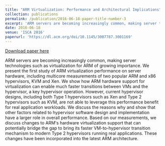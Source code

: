 ```yaml
---
title: "ARM Virtualization: Performance and Architectural Implications"
collection: publications
permalink: /publication/2016-06-18-paper-title-number-3
excerpt: 'ARM servers are becoming increasingly common, making server technologies such as virtualization for ARM of growing importance. We present the first study of ARM virtualization performance on server hardware, including multicore measurements of two popular ARM and x86 hypervisors, KVM and Xen. We show how ARM hardware support for virtualization can enable much faster transitions between VMs and the hypervisor, a key hypervisor operation. However, current hypervisor designs, including both Type 1 hypervisors such as Xen and Type 2 hypervisors such as KVM, are not able to leverage this performance benefit for real application workloads. We discuss the reasons why and show that other factors related to hypervisor software design and implementation have a larger role in overall performance. Based on our measurements, we discuss changes to ARM&apos;s hardware virtualization support that can potentially bridge the gap to bring its faster VM-to-hypervisor transition mechanism to modern Type 2 hypervisors running real applications. These changes have been incorporated into the latest ARM architecture.'
date: 2016-06-18
venue: 'ISCA 2016'
paperurl: 'https://dl.acm.org/doi/10.1145/3007787.3001169'
---
```


<a href='https://dl.acm.org/doi/10.1145/3007787.3001169'>Download paper here</a>

ARM servers are becoming increasingly common, making server technologies such as virtualization for ARM of growing importance. We present the first study of ARM virtualization performance on server hardware, including multicore measurements of two popular ARM and x86 hypervisors, KVM and Xen. We show how ARM hardware support for virtualization can enable much faster transitions between VMs and the hypervisor, a key hypervisor operation. However, current hypervisor designs, including both Type 1 hypervisors such as Xen and Type 2 hypervisors such as KVM, are not able to leverage this performance benefit for real application workloads. We discuss the reasons why and show that other factors related to hypervisor software design and implementation have a larger role in overall performance. Based on our measurements, we discuss changes to ARM&apos;s hardware virtualization support that can potentially bridge the gap to bring its faster VM-to-hypervisor transition mechanism to modern Type 2 hypervisors running real applications. These changes have been incorporated into the latest ARM architecture.
